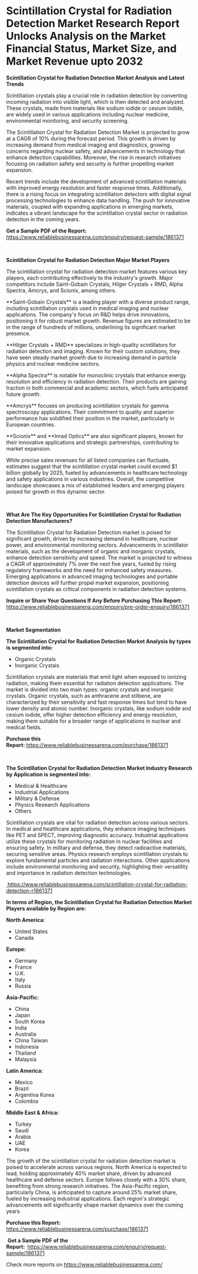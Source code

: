 <p><h1>Scintillation Crystal for Radiation Detection Market Research Report Unlocks Analysis on the Market Financial Status, Market Size, and Market Revenue upto 2032</h1></p><p><strong>Scintillation Crystal for Radiation Detection Market Analysis and Latest Trends</strong></p>
<p><p>Scintillation crystals play a crucial role in radiation detection by converting incoming radiation into visible light, which is then detected and analyzed. These crystals, made from materials like sodium iodide or cesium iodide, are widely used in various applications including nuclear medicine, environmental monitoring, and security screening.</p><p>The Scintillation Crystal for Radiation Detection Market is projected to grow at a CAGR of 10% during the forecast period. This growth is driven by increasing demand from medical imaging and diagnostics, growing concerns regarding nuclear safety, and advancements in technology that enhance detection capabilities. Moreover, the rise in research initiatives focusing on radiation safety and security is further propelling market expansion.</p><p>Recent trends include the development of advanced scintillation materials with improved energy resolution and faster response times. Additionally, there is a rising focus on integrating scintillation detectors with digital signal processing technologies to enhance data handling. The push for innovative materials, coupled with expanding applications in emerging markets, indicates a vibrant landscape for the scintillation crystal sector in radiation detection in the coming years.</p></p>
<p><strong>Get a Sample PDF of the Report:&nbsp;</strong> <a href="https://www.reliablebusinessarena.com/enquiry/request-sample/1861371?utm_campaign=1909&utm_medium=2&utm_source=Github&utm_content=ia&utm_term=04022025&utm_id=scintillation-crystal-for-radiation-detection">https://www.reliablebusinessarena.com/enquiry/request-sample/1861371</a></p>
<p>&nbsp;</p>
<p><strong>Scintillation Crystal for Radiation Detection Major Market Players</strong></p>
<p><p>The scintillation crystal for radiation detection market features various key players, each contributing effectively to the industry's growth. Major competitors include Saint-Gobain Crystals, Hilger Crystals + RMD, Alpha Spectra, Amcrys, and Scionix, among others. </p><p>**Saint-Gobain Crystals** is a leading player with a diverse product range, including scintillation crystals used in medical imaging and nuclear applications. The company's focus on R&D helps drive innovations, positioning it for robust market growth. Revenue figures are estimated to be in the range of hundreds of millions, underlining its significant market presence.</p><p>**Hilger Crystals + RMD** specializes in high-quality scintillators for radiation detection and imaging. Known for their custom solutions, they have seen steady market growth due to increasing demand in particle physics and nuclear medicine sectors.</p><p>**Alpha Spectra** is notable for monoclinic crystals that enhance energy resolution and efficiency in radiation detection. Their products are gaining traction in both commercial and academic sectors, which fuels anticipated future growth.</p><p>**Amcrys** focuses on producing scintillation crystals for gamma spectroscopy applications. Their commitment to quality and superior performance has solidified their position in the market, particularly in European countries.</p><p>**Scionix** and **Inrad Optics** are also significant players, known for their innovative applications and strategic partnerships, contributing to market expansion.</p><p>While precise sales revenues for all listed companies can fluctuate, estimates suggest that the scintillation crystal market could exceed $1 billion globally by 2025, fueled by advancements in healthcare technology and safety applications in various industries. Overall, the competitive landscape showcases a mix of established leaders and emerging players poised for growth in this dynamic sector.</p></p>
<p>&nbsp;</p>
<p><strong>What Are The Key Opportunities For Scintillation Crystal for Radiation Detection Manufacturers?</strong></p>
<p><p>The Scintillation Crystal for Radiation Detection market is poised for significant growth, driven by increasing demand in healthcare, nuclear power, and environmental monitoring sectors. Advancements in scintillator materials, such as the development of organic and inorganic crystals, enhance detection sensitivity and speed. The market is projected to witness a CAGR of approximately 7% over the next five years, fueled by rising regulatory frameworks and the need for enhanced safety measures. Emerging applications in advanced imaging technologies and portable detection devices will further propel market expansion, positioning scintillation crystals as critical components in radiation detection systems.</p></p>
<p><strong>Inquire or Share Your Questions If Any Before Purchasing This Report:</strong> <a href="https://www.reliablebusinessarena.com/enquiry/pre-order-enquiry/1861371?utm_campaign=1909&utm_medium=2&utm_source=Github&utm_content=ia&utm_term=04022025&utm_id=scintillation-crystal-for-radiation-detection">https://www.reliablebusinessarena.com/enquiry/pre-order-enquiry/1861371</a></p>
<p>&nbsp;</p>
<p><strong>Market Segmentation</strong></p>
<p><strong>The Scintillation Crystal for Radiation Detection Market Analysis by types is segmented into:</strong></p>
<p><ul><li>Organic Crystals</li><li>Inorganic Crystals</li></ul></p>
<p><p>Scintillation crystals are materials that emit light when exposed to ionizing radiation, making them essential for radiation detection applications. The market is divided into two main types: organic crystals and inorganic crystals. Organic crystals, such as anthracene and stilbene, are characterized by their sensitivity and fast response times but tend to have lower density and atomic number. Inorganic crystals, like sodium iodide and cesium iodide, offer higher detection efficiency and energy resolution, making them suitable for a broader range of applications in nuclear and medical fields.</p></p>
<p><strong>Purchase this Report:&nbsp;</strong><a href="https://www.reliablebusinessarena.com/purchase/1861371?utm_campaign=1909&utm_medium=2&utm_source=Github&utm_content=ia&utm_term=04022025&utm_id=scintillation-crystal-for-radiation-detection">https://www.reliablebusinessarena.com/purchase/1861371</a></p>
<p>&nbsp;</p>
<p><strong>The Scintillation Crystal for Radiation Detection Market Industry Research by Application is segmented into:</strong></p>
<p><ul><li>Medical & Healthcare</li><li>Industrial Applications</li><li>Military & Defense</li><li>Physics Research Applications</li><li>Others</li></ul></p>
<p><p>Scintillation crystals are vital for radiation detection across various sectors. In medical and healthcare applications, they enhance imaging techniques like PET and SPECT, improving diagnostic accuracy. Industrial applications utilize these crystals for monitoring radiation in nuclear facilities and ensuring safety. In military and defense, they detect radioactive materials, securing sensitive areas. Physics research employs scintillation crystals to explore fundamental particles and radiation interactions. Other applications include environmental monitoring and security, highlighting their versatility and importance in radiation detection technologies.</p></p>
<p><a href="https://www.reliablebusinessarena.com/scintillation-crystal-for-radiation-detection-r1861371?utm_campaign=1909&utm_medium=2&utm_source=Github&utm_content=ia&utm_term=04022025&utm_id=scintillation-crystal-for-radiation-detection">&nbsp;https://www.reliablebusinessarena.com/scintillation-crystal-for-radiation-detection-r1861371</a></p>
<p><strong>In terms of Region, the Scintillation Crystal for Radiation Detection Market Players available by Region are:</strong></p>
<p>
    <p> <strong> North America: </strong>
        <ul>
            <li>United States</li>
            <li>Canada</li>
        </ul>
        </p> 
    <p> <strong> Europe: </strong>
        <ul>
            <li>Germany</li>
            <li>France</li>
            <li>U.K.</li>
            <li>Italy</li>
            <li>Russia</li>
        </ul>
        </p> 
    <p> <strong> Asia-Pacific: </strong>
        <ul>
            <li>China</li>
            <li>Japan</li>
            <li>South Korea</li>
            <li>India</li>
            <li>Australia</li>
            <li>China Taiwan</li>
            <li>Indonesia</li>
            <li>Thailand</li>
            <li>Malaysia</li>
        </ul>
        </p> 
    <p> <strong> Latin America: </strong>
        <ul>
            <li>Mexico</li>
            <li>Brazil</li>
            <li>Argentina Korea</li>
            <li>Colombia</li>
        </ul>
        </p> 
    <p> <strong> Middle East & Africa: </strong>
        <ul>
            <li>Turkey</li>
            <li>Saudi</li>
            <li>Arabia</li>
            <li>UAE</li>
            <li>Korea</li>
        </ul>
    </p>
    </p>
<p><p>The growth of the scintillation crystal for radiation detection market is poised to accelerate across various regions. North America is expected to lead, holding approximately 40% market share, driven by advanced healthcare and defense sectors. Europe follows closely with a 30% share, benefiting from strong research initiatives. The Asia-Pacific region, particularly China, is anticipated to capture around 25% market share, fueled by increasing industrial applications. Each region's strategic advancements will significantly shape market dynamics over the coming years.</p></p>
<p><strong>Purchase this Report: </strong><a href="https://www.reliablebusinessarena.com/purchase/1861371?utm_campaign=1909&utm_medium=2&utm_source=Github&utm_content=ia&utm_term=04022025&utm_id=scintillation-crystal-for-radiation-detection">https://www.reliablebusinessarena.com/purchase/1861371</a></p>
<p>&nbsp;<strong>Get a Sample PDF of the Report:&nbsp;&nbsp;</strong><a href="https://www.reliablebusinessarena.com/enquiry/request-sample/1861371?utm_campaign=1909&utm_medium=2&utm_source=Github&utm_content=ia&utm_term=04022025&utm_id=scintillation-crystal-for-radiation-detection">https://www.reliablebusinessarena.com/enquiry/request-sample/1861371</a></p>
<p><strong></strong></p>
<p>Check more reports on <a href="https://www.reliablebusinessarena.com/?utm_campaign=1909&utm_medium=2&utm_source=Github&utm_content=ia&utm_term=04022025&utm_id=scintillation-crystal-for-radiation-detection">https://www.reliablebusinessarena.com/</a></p>